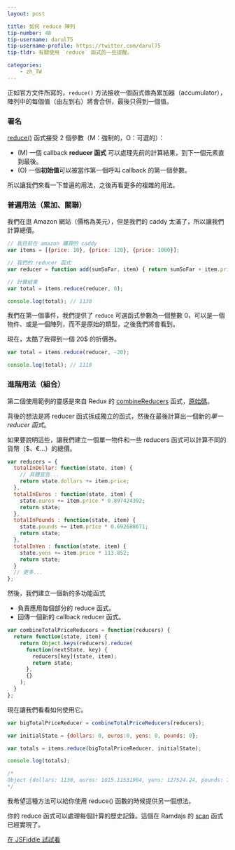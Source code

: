 ```yaml
---
layout: post

title: 如何 reduce 陣列
tip-number: 48
tip-username: darul75
tip-username-profile: https://twitter.com/darul75
tip-tldr: 有關使用 `reduce` 函式的一些提醒。

categories:
    - zh_TW
---
```


正如官方文件所寫的，`reduce()` 方法接收一個函式做為累加器（accumulator），陣列中的每個值（由左到右）將會合併，最後只得到一個值。

### 署名

[reduce()](https://developer.mozilla.org/en-US/docs/Web/JavaScript/Reference/Global_Objects/Array/Reduce) 函式接受 2 個參數（M：強制的，O：可選的）：

- (M) 一個 callback **reducer 函式** 可以處理先前的計算結果，到下一個元素直到最後。
- (O) 一個**初始值**可以被當作第一個呼叫 callback 的第一個參數。

所以讓我們來看一下普遍的用法，之後再看更多的複雜的用法。

### 普遍用法（累加、關聯）

我們在逛 Amazon 網站（價格為美元），但是我們的 caddy 太滿了，所以讓我們計算總價。

```javascript
// 我目前在 amazon 購買的 caddy
var items = [{price: 10}, {price: 120}, {price: 1000}];

// 我們的 reducer 函式
var reducer = function add(sumSoFar, item) { return sumSoFar + item.price; };

// 計算結果
var total = items.reduce(reducer, 0);

console.log(total); // 1130
```

我們在第一個事件，我們提供了 `reduce` 可選函式參數為一個整數 0，可以是一個物件、或是一個陣列，而不是原始的類型，之後我們將會看到。

現在，太酷了我得到一個 20$ 的折價券。

```javascript
var total = items.reduce(reducer, -20);

console.log(total); // 1110
```

### 進階用法（組合）

第二個使用範例的靈感是來自 Redux 的 [combineReducers](http://redux.js.org/docs/api/combineReducers.html) 函式，[原始碼](https://github.com/reactjs/redux/blob/master/src/combineReducers.js#L93)。

背後的想法是將 reducer 函式拆成獨立的函式，然後在最後計算出一個新的*單一 reducer 函式*。

如果要說明這些，讓我們建立一個單一物件和一些 reducers 函式可以計算不同的貨幣（$、€...）的總價。

```javascript
var reducers = {
  totalInDollar: function(state, item) {
    // 具體宣告...
    return state.dollars += item.price;
  },
  totalInEuros : function(state, item) {
    state.euros += item.price * 0.897424392;
    return state;
  },
  totalInPounds : function(state, item) {
    state.pounds += item.price * 0.692688671;
    return state;
  },
  totalInYen : function(state, item) {
    state.yens += item.price * 113.852;
    return state;
  }
  // 更多...
};
```

然後，我們建立一個新的多功能函式

- 負責應用每個部分的 reduce 函式。
- 回傳一個新的 callback reducer 函式。

```javascript
var combineTotalPriceReducers = function(reducers) {
  return function(state, item) {
    return Object.keys(reducers).reduce(
      function(nextState, key) {
        reducers[key](state, item);
        return state;
      },
      {}
    );
  }
};
```

現在讓我們看看如何使用它。

```javascript
var bigTotalPriceReducer = combineTotalPriceReducers(reducers);

var initialState = {dollars: 0, euros:0, yens: 0, pounds: 0};

var totals = items.reduce(bigTotalPriceReducer, initialState);

console.log(totals);

/*
Object {dollars: 1130, euros: 1015.11531904, yens: 127524.24, pounds: 785.81131152}
*/
```


我希望這種方法可以給你使用 reduce() 函數的時候提供另一個想法。

你的 reduce 函式可以處理每個計算的歷史記錄。這個在 Ramdajs 的 [scan](http://ramdajs.com/docs/#scan) 函式已經實現了。

[在 JSFiddle 試試看](https://jsfiddle.net/darul75/81tgt0cd/)
